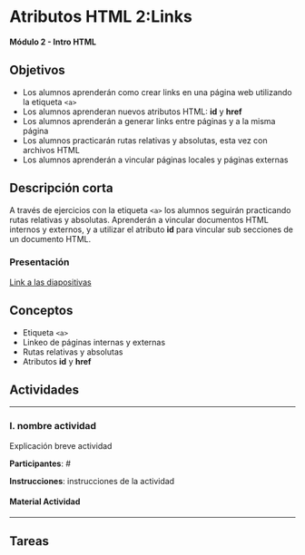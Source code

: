 # Atributos HTML 2:Links

**Módulo 2 - Intro HTML**

## Objetivos

- Los alumnos aprenderán como crear links en una página web utilizando la etiqueta `<a>`
- Los alumnos aprenderan nuevos atributos HTML: **id** y **href**
- Los alumnos aprenderán a generar links entre páginas y a la misma página
- Los alumnos practicarán rutas relativas y absolutas, esta vez con archivos HTML
- Los alumnos aprenderán a vincular páginas locales y páginas externas

## Descripción corta

A través de ejercicios con la etiqueta `<a>` los alumnos seguirán practicando rutas relativas y absolutas.
Aprenderán a vincular documentos HTML internos y externos, y a utilizar el atributo **id**
para vincular sub secciones de un documento HTML.

### Presentación

[Link a las diapositivas]()

## Conceptos

- Etiqueta `<a>`
- Linkeo de páginas internas y externas
- Rutas relativas y absolutas
- Atributos **id** y **href**

## Actividades

---

### I. nombre actividad

Explicación breve actividad

**Participantes**: #

**Instrucciones**: instrucciones de la actividad

#### Material Actividad

---

## Tareas
